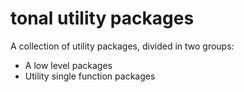 # tonal utility packages

A collection of utility packages, divided in two groups:

- A low level packages
- Utility single function packages